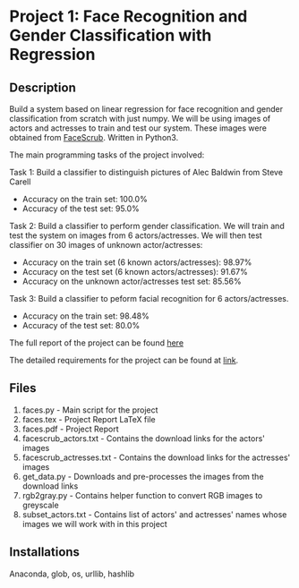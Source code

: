 # Project 1: Face Recognition and Gender Classification with Regression

## Description
Build a system based on linear regression for face recognition and gender classification from scratch with just numpy. We will be using images of actors and actresses to train and test our system. These images were obtained from [FaceScrub](http://vintage.winklerbros.net/facescrub.html). Written in Python3.

The main programming tasks of the project involved:

Task 1: Build a classifier to distinguish pictures of Alec Baldwin from Steve Carell
* Accuracy on the train set: 100.0%
* Accuracy of the test set: 95.0%

Task 2: Build a classifier to perform gender classification. We will train and test the system on images from 6 actors/actresses. We will then test classifier on 30 images of unknown actor/actresses:
* Accuracy on the train set (6 known actors/actresses): 98.97%
* Accuracy on the test set (6 known actors/actresses): 91.67%
* Accuracy on the unknown actor/actresses test set: 85.56%

Task 3: Build a classifier to peform facial recognition for 6 actors/actresses.
* Accuracy on the train set: 98.48%
* Accuracy of the test set: 80.0%

The full report of the project can be found [here](https://github.com/joshxinjie/CSC411_Winter_2018/blob/master/Project_1/faces.pdf)

The detailed requirements for the project can be found at [link](https://www.teach.cs.toronto.edu/~csc411h/winter/projects/proj1/).

## Files
1. faces.py - Main script for the project
2. faces.tex - Project Report LaTeX file
3. faces.pdf - Project Report
4. facescrub_actors.txt - Contains the download links for the actors' images
5. facescrub_actresses.txt - Contains the download links for the actresses' images
6. get_data.py - Downloads and pre-processes the images from the download links
7. rgb2gray.py - Contains helper function to convert RGB images to greyscale
8. subset_actors.txt - Contains list of actors' and actresses' names whose images we will work with in this project

## Installations
Anaconda, glob, os, urllib, hashlib
